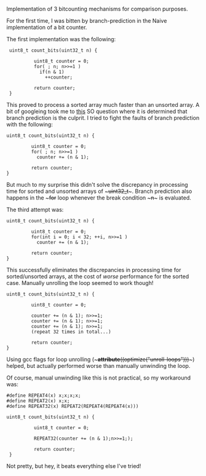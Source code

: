 Implementation of 3 bitcounting mechanisms for comparison purposes. 

For the first time, I was bitten by branch-prediction in the Naive implementation of a bit counter.

The first implementation was the following: 

```
 uint8_t count_bits(uint32_t n) {
         
          uint8_t counter = 0;
          for( ; n; n>>=1 )
            if(n & 1)
              ++counter;
            
          return counter;
 }
```

This proved to process a sorted array much faster than an unsorted array. A bit of googleing took me to [this](https://stackoverflow.com/questions/11227809/why-is-it-faster-to-process-a-sorted-array-than-an-unsorted-array) SO question where it is determined that branch prediction is the culprit. 
I tried to fight the faults of branch prediction with the following:

 ```
 uint8_t count_bits(uint32_t n) {
         
          uint8_t counter = 0;
          for( ; n; n>>=1 )
            counter += (n & 1);
            
          return counter;
 }
```

But much to my surprise this didn't solve the discrepancy in processing time for sorted and unsorted arrays of ~~~uint32_t~~~.
Branch prediction also happens in the ~~~for~~ loop whenever the break condition ~~~n~~~ is evaluated.

The third attempt was:

 ```
 uint8_t count_bits(uint32_t n) {
         
          uint8_t counter = 0;
          for(int i = 0; i < 32; ++i, n>>=1 )
            counter += (n & 1);
            
          return counter;
 }
```

This successfully eliminates the discrepancies in processing time for sorted/unsorted arrays, at the cost of _worse_ performance for the sorted case. 
Manually unrolling the loop seemed to work though! 

 ```
 uint8_t count_bits(uint32_t n) {
         
          uint8_t counter = 0;
          
          counter += (n & 1); n>>=1;
          counter += (n & 1); n>>=1;
          counter += (n & 1); n>>=1;
          (repeat 32 times in total...)
          
          return counter;
 }
```

Using gcc flags for loop unrolling (~~~__attribute__((optimize("unroll-loops")))~~~) helped, but actually performed worse than manually unwinding the loop.

Of course, manual unwinding like this is not practical, so my workaround was:

```
#define REPEAT4(x) x;x;x;x;
#define REPEAT2(x) x;x;
#define REPEAT32(x) REPEAT2(REPEAT4(REPEAT4(x)))

uint8_t count_bits(uint32_t n) {
         
          uint8_t counter = 0;
          
          REPEAT32(counter += (n & 1);n>>=1;);
          
          return counter;
 }
```

Not pretty, but hey, it beats everything else I've tried! 

